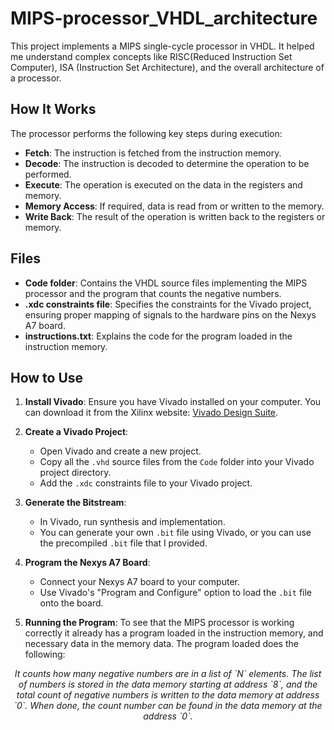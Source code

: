 # MIPS-processor_VHDL_architecture

This project implements a MIPS single-cycle processor in VHDL. It helped me understand complex concepts like RISC(Reduced Instruction Set Computer), ISA (Instruction Set Architecture), and the overall architecture of a processor.<br>

## How It Works

The processor performs the following key steps during execution:

- **Fetch**: The instruction is fetched from the instruction memory.
- **Decode**: The instruction is decoded to determine the operation to be performed.
- **Execute**: The operation is executed on the data in the registers and memory.
- **Memory Access**: If required, data is read from or written to the memory.
- **Write Back**: The result of the operation is written back to the registers or memory.

## Files

- **Code folder**: Contains the VHDL source files implementing the MIPS processor and the program that counts the negative numbers.
- **.xdc constraints file**: Specifies the constraints for the Vivado project, ensuring proper mapping of signals to the hardware pins on the Nexys A7 board.
- **instructions.txt**: Explains the code for the program loaded in the instruction memory.

## How to Use

1. **Install Vivado**: Ensure you have Vivado installed on your computer. You can download it from the Xilinx website: [Vivado Design Suite](https://www.xilinx.com/support/download.html).
   
2. **Create a Vivado Project**:
   - Open Vivado and create a new project.
   - Copy all the `.vhd` source files from the `Code` folder into your Vivado project directory.
   - Add the `.xdc` constraints file to your Vivado project.

3. **Generate the Bitstream**:
   - In Vivado, run synthesis and implementation.
   - You can generate your own `.bit` file using Vivado, or you can use the precompiled `.bit` file that I provided.

4. **Program the Nexys A7 Board**:
   - Connect your Nexys A7 board to your computer.
   - Use Vivado's "Program and Configure" option to load the `.bit` file onto the board.

5. **Running the Program**:
   To see that the MIPS processor is working correctly it already has a program loaded in the instruction memory, and necessary data in the memory data. The program loaded does the following:<br>
<div align=center><i>It counts how many negative numbers are in a list of `N` elements. The list of numbers is stored in the data memory starting at address `8`, and the total count of negative numbers is written to the data memory at address `0`. When done, the count number can be found in the data memory at the address `0`.</i></div>
   

